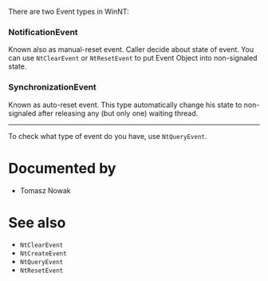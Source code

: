 There are two Event types in WinNT:

### NotificationEvent

Known also as manual-reset event. Caller decide about state of event. You can use `NtClearEvent` or `NtResetEvent` to put Event Object into non-signaled state.

### SynchronizationEvent

Known as auto-reset event. This type automatically change his state to non-signaled after releasing any (but only one) waiting thread.

---

To check what type of event do you have, use `NtQueryEvent`.

# Documented by

* Tomasz Nowak

# See also

* `NtClearEvent`
* `NtCreateEvent`
* `NtQueryEvent`
* `NtResetEvent`
